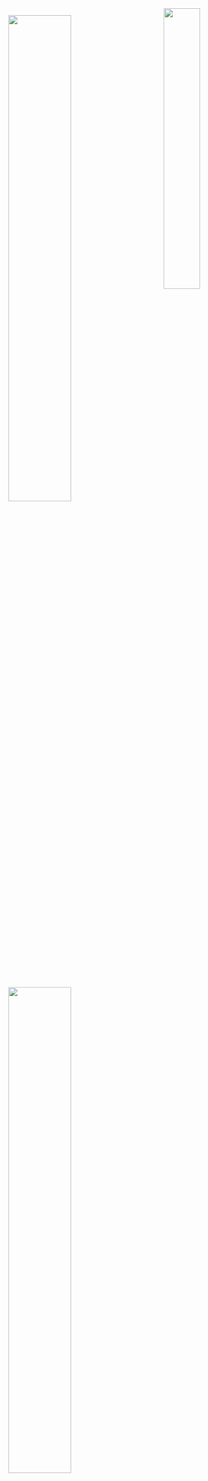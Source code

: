 <img align="right" width="38%" src="https://i.pinimg.com/736x/37/85/b3/3785b33ce5895d02d21ab903b617cb9e.jpg"/>

  <a href="https://github.com/pinuya"><img width="50%" src="https://github-readme-stats.vercel.app/api?username=pinuya&theme=great-gatsby"></a>
  <a href="https://github.com/pinuya"><img width="50%" src="http://github-readme-streak-stats.herokuapp.com/?user=pinuya&theme=great-gatsby"></a>
